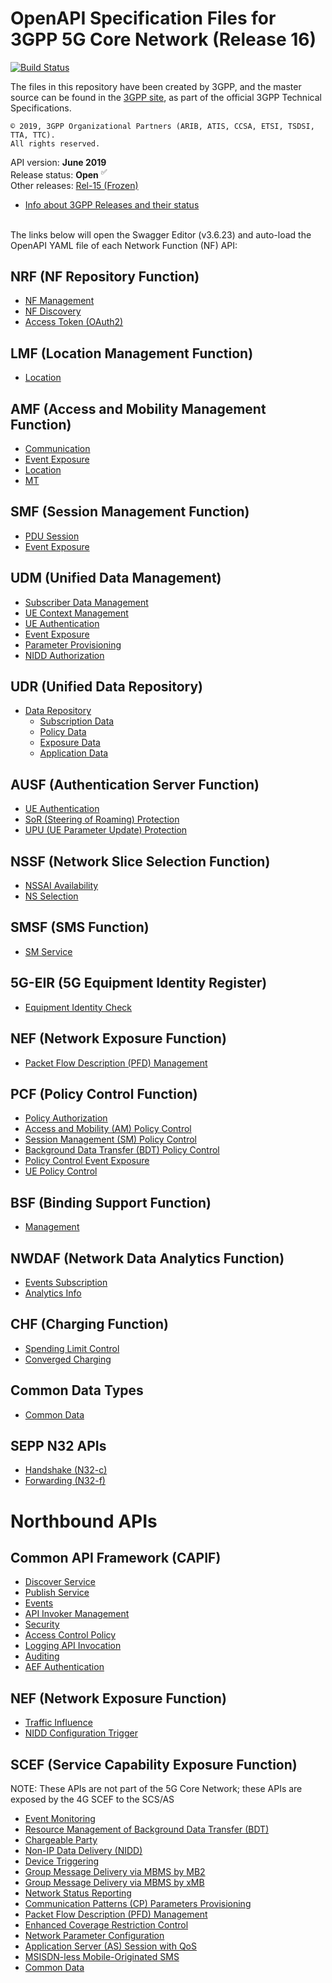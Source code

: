 # OpenAPI Specification Files for 3GPP 5G Core Network (Release 16)

[![Build Status](https://travis-ci.org/jdegre/5GC_APIs.svg?branch=master)](https://travis-ci.org/jdegre/5GC_APIs)

The files in this repository have been created by 3GPP, and the master source can be found in the [3GPP site](http://www.3gpp.org/DynaReport/29-series.htm), as part of the official 3GPP Technical Specifications.
```
© 2019, 3GPP Organizational Partners (ARIB, ATIS, CCSA, ETSI, TSDSI, TTA, TTC).
All rights reserved.
```
API version: **June 2019**<br/>
Release status: **Open** <sup>&#x2705;</sup><br/>
Other releases: [Rel-15 (Frozen)](https://github.com/jdegre/5GC_APIs/tree/Rel-15)<br/>
- [Info about 3GPP Releases and their status](https://www.3gpp.org/specifications/67-releases)
<br/><br/>

The links below will open the Swagger Editor (v3.6.23) and auto-load the OpenAPI YAML file of each Network Function (NF) API:
<br/>

## NRF (NF Repository Function)
* [NF Management](https://jdegre.github.io/5GC_APIs/loader.html?yaml=TS29510_Nnrf_NFManagement.yaml)
* [NF Discovery](https://jdegre.github.io/5GC_APIs/loader.html?yaml=TS29510_Nnrf_NFDiscovery.yaml)
* [Access Token (OAuth2)](https://jdegre.github.io/5GC_APIs/loader.html?yaml=TS29510_Nnrf_AccessToken.yaml)
## LMF (Location Management Function)
* [Location](https://jdegre.github.io/5GC_APIs/loader.html?yaml=TS29572_Nlmf_Location.yaml)
## AMF (Access and Mobility Management Function)
* [Communication](https://jdegre.github.io/5GC_APIs/loader.html?yaml=TS29518_Namf_Communication.yaml)
* [Event Exposure](https://jdegre.github.io/5GC_APIs/loader.html?yaml=TS29518_Namf_EventExposure.yaml)
* [Location](https://jdegre.github.io/5GC_APIs/loader.html?yaml=TS29518_Namf_Location.yaml)
* [MT](https://jdegre.github.io/5GC_APIs/loader.html?yaml=TS29518_Namf_MT.yaml)
## SMF (Session Management Function)
* [PDU Session](https://jdegre.github.io/5GC_APIs/loader.html?yaml=TS29502_Nsmf_PDUSession.yaml)
* [Event Exposure](https://jdegre.github.io/5GC_APIs/loader.html?yaml=TS29508_Nsmf_EventExposure.yaml)
## UDM (Unified Data Management)
* [Subscriber Data Management](https://jdegre.github.io/5GC_APIs/loader.html?yaml=TS29503_Nudm_SDM.yaml)
* [UE Context Management](https://jdegre.github.io/5GC_APIs/loader.html?yaml=TS29503_Nudm_UECM.yaml)
* [UE Authentication](https://jdegre.github.io/5GC_APIs/loader.html?yaml=TS29503_Nudm_UEAU.yaml)
* [Event Exposure](https://jdegre.github.io/5GC_APIs/loader.html?yaml=TS29503_Nudm_EE.yaml)
* [Parameter Provisioning](https://jdegre.github.io/5GC_APIs/loader.html?yaml=TS29503_Nudm_PP.yaml)
* [NIDD Authorization](https://jdegre.github.io/5GC_APIs/loader.html?yaml=TS29503_Nudm_NIDDAU.yaml)
## UDR (Unified Data Repository)
* [Data Repository](https://jdegre.github.io/5GC_APIs/loader.html?yaml=TS29504_Nudr_DataRepository.yaml)
  * [Subscription Data](https://jdegre.github.io/5GC_APIs/loader.html?yaml=TS29505_Subscription_Data.yaml)
  * [Policy Data](https://jdegre.github.io/5GC_APIs/loader.html?yaml=TS29519_Policy_Data.yaml)
  * [Exposure Data](https://jdegre.github.io/5GC_APIs/loader.html?yaml=TS29519_Exposure_Data.yaml)
  * [Application Data](https://jdegre.github.io/5GC_APIs/loader.html?yaml=TS29519_Application_Data.yaml)
## AUSF (Authentication Server Function)
* [UE Authentication](https://jdegre.github.io/5GC_APIs/loader.html?yaml=TS29509_Nausf_UEAuthentication.yaml)
* [SoR (Steering of Roaming) Protection](https://jdegre.github.io/5GC_APIs/loader.html?yaml=TS29509_Nausf_SoRProtection.yaml)
* [UPU (UE Parameter Update) Protection](https://jdegre.github.io/5GC_APIs/loader.html?yaml=TS29509_Nausf_UPUProtection.yaml)
## NSSF (Network Slice Selection Function)
* [NSSAI Availability](https://jdegre.github.io/5GC_APIs/loader.html?yaml=TS29531_Nnssf_NSSAIAvailability.yaml)
* [NS Selection](https://jdegre.github.io/5GC_APIs/loader.html?yaml=TS29531_Nnssf_NSSelection.yaml)
## SMSF (SMS Function)
* [SM Service](https://jdegre.github.io/5GC_APIs/loader.html?yaml=TS29540_Nsmsf_SMService.yaml)
## 5G-EIR (5G Equipment Identity Register)
* [Equipment Identity Check](https://jdegre.github.io/5GC_APIs/loader.html?yaml=TS29511_N5g-eir_EquipmentIdentityCheck.yaml)
## NEF (Network Exposure Function)
* [Packet Flow Description (PFD) Management](https://jdegre.github.io/5GC_APIs/loader.html?yaml=TS29551_Nnef_PFDmanagement.yaml)
## PCF (Policy Control Function)
* [Policy Authorization](https://jdegre.github.io/5GC_APIs/loader.html?yaml=TS29514_Npcf_PolicyAuthorization.yaml)
* [Access and Mobility (AM) Policy Control](https://jdegre.github.io/5GC_APIs/loader.html?yaml=TS29507_Npcf_AMPolicyControl.yaml)
* [Session Management (SM) Policy Control](https://jdegre.github.io/5GC_APIs/loader.html?yaml=TS29512_Npcf_SMPolicyControl.yaml)
* [Background Data Transfer (BDT) Policy Control](https://jdegre.github.io/5GC_APIs/loader.html?yaml=TS29554_Npcf_BDTPolicyControl.yaml)
* [Policy Control Event Exposure](https://jdegre.github.io/5GC_APIs/loader.html?yaml=TS29523_Npcf_EventExposure.yaml)
* [UE Policy Control](https://jdegre.github.io/5GC_APIs/loader.html?yaml=TS29525_Npcf_UEPolicyControl.yaml)
## BSF (Binding Support Function)
* [Management](https://jdegre.github.io/5GC_APIs/loader.html?yaml=TS29521_Nbsf_Management.yaml)
## NWDAF (Network Data Analytics Function)
* [Events Subscription](https://jdegre.github.io/5GC_APIs/loader.html?yaml=TS29520_Nnwdaf_EventsSubscription.yaml)
* [Analytics Info](https://jdegre.github.io/5GC_APIs/loader.html?yaml=TS29520_Nnwdaf_AnalyticsInfo.yaml)
## CHF (Charging Function)
* [Spending Limit Control](https://jdegre.github.io/5GC_APIs/loader.html?yaml=TS29594_Nchf_SpendingLimitControl.yaml)
* [Converged Charging](https://jdegre.github.io/5GC_APIs/loader.html?yaml=TS32291_Nchf_ConvergedCharging.yaml)
## Common Data Types
* [Common Data](https://jdegre.github.io/5GC_APIs/loader.html?yaml=TS29571_CommonData.yaml)
## SEPP N32 APIs
* [Handshake (N32-c)](https://jdegre.github.io/5GC_APIs/loader.html?yaml=TS29573_N32_Handshake.yaml)
* [Forwarding (N32-f)](https://jdegre.github.io/5GC_APIs/loader.html?yaml=TS29573_JOSEProtectedMessageForwarding.yaml)

# Northbound APIs

## Common API Framework (CAPIF)
* [Discover Service](https://jdegre.github.io/5GC_APIs/loader.html?yaml=TS29222_CAPIF_Discover_Service_API.yaml)
* [Publish Service](https://jdegre.github.io/5GC_APIs/loader.html?yaml=TS29222_CAPIF_Publish_Service_API.yaml)
* [Events](https://jdegre.github.io/5GC_APIs/loader.html?yaml=TS29222_CAPIF_Events_API.yaml)
* [API Invoker Management](https://jdegre.github.io/5GC_APIs/loader.html?yaml=TS29222_CAPIF_API_Invoker_Management_API.yaml)
* [Security](https://jdegre.github.io/5GC_APIs/loader.html?yaml=TS29222_CAPIF_Security_API.yaml)
* [Access Control Policy](https://jdegre.github.io/5GC_APIs/loader.html?yaml=TS29222_CAPIF_Access_Control_Policy_API.yaml)
* [Logging API Invocation](https://jdegre.github.io/5GC_APIs/loader.html?yaml=TS29222_CAPIF_Logging_API_Invocation_API.yaml)
* [Auditing](https://jdegre.github.io/5GC_APIs/loader.html?yaml=TS29222_CAPIF_Auditing_API.yaml)
* [AEF Authentication](https://jdegre.github.io/5GC_APIs/loader.html?yaml=TS29222_AEF_Security_API.yaml)

## NEF (Network Exposure Function)
* [Traffic Influence](https://jdegre.github.io/5GC_APIs/loader.html?yaml=TS29522_TrafficInfluence.yaml)
* [NIDD Configuration Trigger](https://jdegre.github.io/5GC_APIs/loader.html?yaml=TS29522_NIDDConfigurationTrigger.yaml)

## SCEF (Service Capability Exposure Function)
NOTE: These APIs are not part of the 5G Core Network; these APIs are exposed by the 4G SCEF to the SCS/AS
* [Event Monitoring](https://jdegre.github.io/5GC_APIs/loader.html?yaml=TS29122_MonitoringEvent.yaml)
* [Resource Management of Background Data Transfer (BDT)](https://jdegre.github.io/5GC_APIs/loader.html?yaml=TS29122_ResourceManagementOfBdt.yaml)
* [Chargeable Party](https://jdegre.github.io/5GC_APIs/loader.html?yaml=TS29122_ChargeableParty.yaml)
* [Non-IP Data Delivery (NIDD)](https://jdegre.github.io/5GC_APIs/loader.html?yaml=TS29122_NIDD.yaml)
* [Device Triggering](https://jdegre.github.io/5GC_APIs/loader.html?yaml=TS29122_DeviceTriggering.yaml)
* [Group Message Delivery via MBMS by MB2](https://jdegre.github.io/5GC_APIs/loader.html?yaml=TS29122_GMDviaMBMSbyMB2.yaml)
* [Group Message Delivery via MBMS by xMB](https://jdegre.github.io/5GC_APIs/loader.html?yaml=TS29122_GMDviaMBMSbyxMB.yaml)
* [Network Status Reporting](https://jdegre.github.io/5GC_APIs/loader.html?yaml=TS29122_ReportingNetworkStatus.yaml)
* [Communication Patterns (CP) Parameters Provisioning](https://jdegre.github.io/5GC_APIs/loader.html?yaml=TS29122_CpProvisioning.yaml)
* [Packet Flow Description (PFD) Management](https://jdegre.github.io/5GC_APIs/loader.html?yaml=TS29122_PfdManagement.yaml)
* [Enhanced Coverage Restriction Control](https://jdegre.github.io/5GC_APIs/loader.html?yaml=TS29122_ECRControl.yaml)
* [Network Parameter Configuration](https://jdegre.github.io/5GC_APIs/loader.html?yaml=TS29122_NpConfiguration.yaml)
* [Application Server (AS) Session with QoS](https://jdegre.github.io/5GC_APIs/loader.html?yaml=TS29122_AsSessionWithQoS.yaml)
* [MSISDN-less Mobile-Originated SMS](https://jdegre.github.io/5GC_APIs/loader.html?yaml=TS29122_MsisdnLessMoSms.yaml)
* [Common Data](https://jdegre.github.io/5GC_APIs/loader.html?yaml=TS29122_CommonData.yaml)
